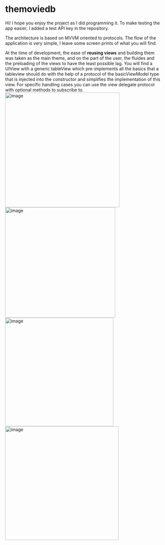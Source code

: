 # themoviedb

Hi! I hope you enjoy the project as I did programming it.
To make testing the app easier, I added a test API key in the repository.

The architecture is based on MVVM oriented to protocols.
The flow of the application is very simple, I leave some screen prints of what you will find.

At the time of development, the ease of **reusing views** and building them was taken as the main theme, and on the part of the user, the fluides and the preloading of the views to have the least possible lag.
You will find a UIView with a generic tableView which pre-implements all the basics that a tableview should do with the help of a protocol of the basicViewModel type that is injected into the constructor and simplifies the implementation of this view.
For specific handling cases you can use the view delegate protocol with optional methods to subscribe to.
<img width="369" alt="image" src="https://github.com/NicoCaste/themoviedb/assets/56919623/e8f490b7-7111-4347-8a4f-a5691d0dc388">
<img width="355" alt="image" src="https://github.com/NicoCaste/themoviedb/assets/56919623/f593bfe6-d286-448b-a34b-e6219c79ffb3">
<img width="349" alt="image" src="https://github.com/NicoCaste/themoviedb/assets/56919623/c834ea64-50e6-46a6-bef2-7effe9484fec">
<img width="366" alt="image" src="https://github.com/NicoCaste/themoviedb/assets/56919623/44267b43-9665-43aa-ab30-dacdc6eb8e12">



